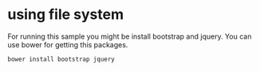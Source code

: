# using file system
For running this sample you might be install bootstrap and jquery. You can use bower for getting this packages.

```
bower install bootstrap jquery
```